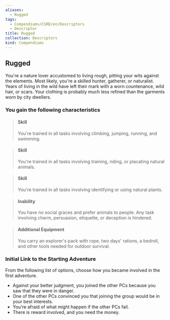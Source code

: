 ```yaml
---
aliases:
  - Rugged
tags:
  - Compendiums/CSRD/en/Descriptors
  - Descriptor
title: Rugged
collection: Descriptors
kind: Compendiums
---
```

## Rugged  
You're a nature lover accustomed to living rough, pitting your wits against the elements. Most likely, you're a skilled hunter, gatherer, or naturalist. Years of living in the wild have left their mark with a worn countenance, wild hair, or scars. Your clothing is probably much less refined than the garments worn by city dwellers.
### You gain the following characteristics  
> #### Skill
> You're trained in all tasks involving climbing, jumping, running, and swimming.  

> #### Skill
> You're trained in all tasks involving training, riding, or placating natural animals.  

> #### Skill
> You're trained in all tasks involving identifying or using natural plants.  

> #### Inability
> You have no social graces and prefer animals to people. Any task involving charm, persuasion, etiquette, or deception is hindered.  

> #### Additional Equipment
> You carry an explorer's pack with rope, two days' rations, a bedroll, and other tools needed for outdoor survival.  

### Initial Link to the Starting Adventure  
From the following list of options, choose how you became involved in the first adventure.  
- Against your better judgment, you joined the other PCs because you saw that they were in danger.  
- One of the other PCs convinced you that joining the group would be in your best interests.  
- You're afraid of what might happen if the other PCs fail.  
- There is reward involved, and you need the money.  